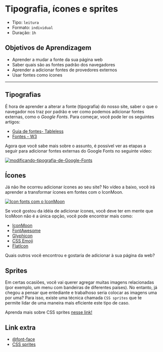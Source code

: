 # Tipografia, ícones e sprites

- Tipo: `leitura`
- Formato: `individual`
- Duração: `1h`

## Objetivos de Aprendizagem

- Aprender a mudar a fonte da sua página web
- Saber quais são as fontes padrão dos navegadores
- Aprender a adicionar fontes de provedores externos
- Usar fontes como ícones

***

## Tipografias

É hora de aprender a alterar a fonte \(tipografia\) do nosso site, saber o que o
navegador nos traz por padrão e ver como podemos adicionar fontes externas, como
o _Google Fonts_. Para começar, você pode ler os seguintes artigos:

- [Guia de fontes-
  Tableless](https://tableless.com.br/um-guia-completo-de-tipografia-para-a-web/)
- [Fontes - W3](https://www.w3.org/Style/Examples/007/fonts.pt_BR.html)

Agora que você sabe mais sobre o assunto, é possível ver as etapas a seguir para
adicionar fontes externas do Google Fonts no seguinte vídeo:

[![modificando-tipografia-de-Google-Fonts](https://img.youtube.com/vi/G78zXwl2Gu8/hqdefault.jpg)](https://www.youtube.com/watch?v=G78zXwl2Gu8)

## Ícones

Já não lhe ocorreu adicionar ícones ao seu site? No vídeo a baixo, você irá
aprender a transformar ícones em fontes com o IconMoon.

[![Icon fonts com o
IconMoon](https://img.youtube.com/vi/3JpPGX9dp7s/hqdefault.jpg)](https://www.youtube.com/watch?v=3JpPGX9dp7s)

Se você gostou da idéia de adicionar ícones, você deve ter em mente que IcoMoon
não é a única opção, você pode encontrar mais como:

- [IconMoon](https://icomoon.io/)
- [FontAwesome](http://fontawesome.io/)
- [Glyphicon](http://glyphicons.com/)
- [CSS Emoji](https://afeld.github.io/emoji-css/)
- [FlatIcon](https://www.flaticon.com/)

Quais outros você encontrou e gostaria de adicionar à sua página da web?

## Sprites

Em certas ocasiões, você vai querer agregar muitas imagens relacionadas (por
exemplo, um menu com bandeiras de diferentes países). No entanto, já chegou a
pensar que entediante e trabalhoso seria colocar as imagens uma por uma? Para
isso, existe uma técnica chamada `CSS sprites` que te permite lidar de uma
maneira mais eficiente este tipo de caso.

Aprenda mais sobre CSS sprites [nesse
link!](https://www.w3schools.com/css/css_image_sprites.asp)

## Link extra

- [@font-face](https://tableless.com.br/font-face-fonts-externas-na-web/)
- [CSS sprites](https://css-tricks.com/css-sprites/)
